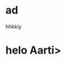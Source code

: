# ad
hhkkiy
<!DOCTYPE html>
<html>
  <head>
    <title> hello dear 
    </title>
    <body>
      <h1> helo Aarti>
      </h1>
    </body>
  </head>
</html>
